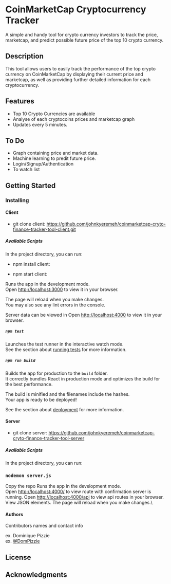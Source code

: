 
# CoinMarketCap Cryptocurrency Tracker 

A simple and handy tool for crypto currency investors to track the price, marketcap, and predict possible future price of the top 10 crypto currency.

## Description

This tool allows users to easily track the performance of the top crypto currency on CoinMarketCap by displaying their current price and marketcap, as well as providing further detailed information for each cryptocurrency.

## Features

- Top 10 Crypto Currencies are available
- Analyse of each cryptocoins prices and marketcap graph
- Updates every 5 minutes. 

## To Do

- Graph containing price and market data.
- Machine learning to predit future price. 
- Login/Signup/Authentication
- To watch list

## Getting Started

### Installing

#### Client 
* git clone client: https://github.com/johnkyeremeh/coinmarketcap-cryto-finance-tracker-tool-client.git


##### Available Scripts

In the project directory, you can run:

* npm install client: 

* npm start client: 

Runs the app in the development mode.\
Open [http://localhost:3000](http://localhost:3000) to view it in your browser.

The page will reload when you make changes.\
You may also see any lint errors in the console.

Server data can be viewed in 
Open [http://localhost:4000](http://localhost:4000) to view it in your browser.

##### `npm test`

Launches the test runner in the interactive watch mode.\
See the section about [running tests](https://facebook.github.io/create-react-app/docs/running-tests) for more information.

##### `npm run build`

Builds the app for production to the `build` folder.\
It correctly bundles React in production mode and optimizes the build for the best performance.

The build is minified and the filenames include the hashes.\
Your app is ready to be deployed!

See the section about [deployment](https://facebook.github.io/create-react-app/docs/deployment) for more information.



#### Server 
* git clone server: https://github.com/johnkyeremeh/coinmarketcap-cryto-finance-tracker-tool-server


##### Available Scripts

In the project directory, you can run:

### `nodemon server.js`

Copy the repo
Runs the app in the development mode.\
Open [http://localhost:4000/](http://localhost:4000/) to view route with confirmation server is running.
Open [http://localhost:4000/api](http://localhost:4000/api) to view api routes in your browser. View JSON elements.
The page will reload when you make changes.\


#### Authors

Contributors names and contact info

ex. Dominique Pizzie  
ex. [@DomPizzie](https://twitter.com/dompizzie)


## License

## Acknowledgments
